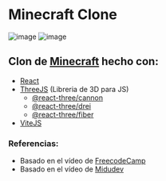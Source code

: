 # Minecraft Clone

![image](https://github.com/user-attachments/assets/c282b7e5-d316-41a7-ac9c-8c5e55456605)
![image](https://github.com/user-attachments/assets/6d78f470-886d-4e9a-8b31-84632bfeaf53)


## Clon de [Minecraft](https://minecraft.net/) hecho con:
- [React](https://reactjs.org/) 
- [ThreeJS](https://threejs.org/) (Libreria de 3D para JS)
    - [@react-three/cannon](https://cannon.pmnd.rs/) 
    - [@react-three/drei](https://drei.pmnd.rs/)
    - [@react-three/fiber](https://docs.pmnd.rs/react-three-fiber/)
- [ViteJS](https://vitejs.dev)

### Referencias:
 - Basado en el vídeo de [FreecodeCamp](https://youtube.com/watch?v=qpOZup_3P_A&t=0s)
 - Basado en el vídeo de [Midudev](https://www.youtube.com/watch?v=dm7nfe3bOE4)
